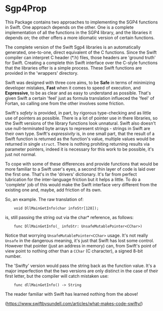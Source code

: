 # Sgp4Prop

This Package contains two approaches to implementing the SGP4 functions in Swift.
One approach depends on the other.  One is a complete
implementation of all the functions in the SGP4 library, and the libraries it
depends on; the other offers a more idiomatic version of certain functions.

The complete version of the Swift Sgp4 libraries is an automatically generated,
one-to-one, direct equivalent of the C functions.
Since the Swift compiler
can interpret C header (\*.h) files, those headers are 'ground truth' for Swift.
Creating a complete thin Swift interface over the C-style functions that the libraries
offer is a simple process.  These Swift functions are provided in the 'wrappers' directory.

Swift was designed with three core aims, to be **Safe**
in terms of minimizing developer mistakes, **Fast** when it comes to speed of
execution, and **Expressive**, to be as clear and as easy
to understand as possible.  That's given Swift a certain 'feel' just
as formula translation influeced the 'feel' of Fortan, so calling one from the
other involves some friction.

Swift's _safety_ is provided, in part, by rigorous type-checking and as little use
of pointers as possible.  There is a lot of pointer use in there libraries, so the Swift
versions of the library functions look unnatural.  Swift also
doesn't use null-terminated byte arrays to represent strings - strings in Swift are their
own type.  Swift's _expressivity_ is, in one small part, that the result of a Swift function
is returned as the function's value, multiple values would be returned in single `struct`.
There is nothing prohiting returning results via parameter pointers, indeed it is necessary
for this work to be possible, it's just not normal.

To cope with some of these differences and provide functions that would be more familiar to
a Swift user's eyes, a second thin layer of code is laid over the first one.  That's in the
'drivers' dictionary.
It's far from perfect lubrication for the inter-language friction but it helps a little.
To do a 'complete' job of this would make the Swift interface very different from the
existing one and, maybe, add friction of its own.

So, an example.  The raw translation of:
```
    void DllMainGetInfo(char infoStr[128]);
```
is, still passing the string out via the char* reference, as follows:
```
    func DllMainGetInfo(_ infoStr: UnsafeMutablePointer<CChar>)
```
Notice that worrying `UnsafeMutablePointer<CChar>` usage.  It's not really `Unsafe`
in the dangerous meaning, it's just that Swift has lost some control.  However
that pointer (just an address in memory) can, from Swift's point of view point
to nothing other than a `CChar` (C character), a signed 8-bit number.

The 'Swifty' version would pass the string back as the function value.
It's a major imperfection that the two versions are only distinct in the
case of their first letter, but the compiler will catch mistaken use:
```
    func dllMainGetInfo() -> String
```
The reader familiar with Swift has learned nothing from the above!

(https://www.swiftbysundell.com/articles/what-makes-code-swifty/)
